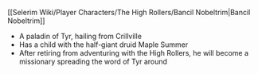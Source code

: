 [[Selerim Wiki/Player Characters/The High Rollers/Bancil Nobeltrim|Bancil Nobeltrim]] 
- A paladin of Tyr, hailing from Crillville
- Has a child with the half-giant druid Maple Summer
- After retiring from adventuring with the High Rollers, he will become a missionary spreading the word of Tyr around